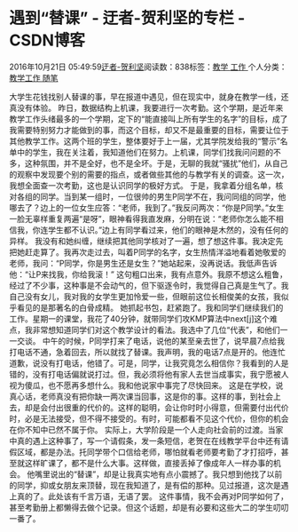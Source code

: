 
# 遇到“替课” - 迂者-贺利坚的专栏 - CSDN博客

2016年10月21日 05:49:59[迂者-贺利坚](https://me.csdn.net/sxhelijian)阅读数：838标签：[教学																](https://so.csdn.net/so/search/s.do?q=教学&t=blog)[工作																](https://so.csdn.net/so/search/s.do?q=工作&t=blog)[
							](https://so.csdn.net/so/search/s.do?q=教学&t=blog)个人分类：[教学工作																](https://blog.csdn.net/sxhelijian/article/category/1242353)[随笔																](https://blog.csdn.net/sxhelijian/article/category/1187921)[
							](https://blog.csdn.net/sxhelijian/article/category/1242353)



大学生花钱找别人替课的事，早在报道中遇见，但在现实中，就身在教学一线，还真没有体验。
昨日，数据结构上机课，我要进行一次考勤。这个学期，是近年来教学工作头绪最多的一个学期，定下的“能直接叫上所有学生的名字”的目标，成了我需要特别努力才能做到的事，而这个目标，却又不是最重要的目标，需要让位于其他教学工作。这两个班的学生，整体要好于上一届，尤其学院发给我的“警示”名单中的学生，我在关注着，我知道他们在努力。上机课，同学们找我问问题的不多，这种氛围，并不是全好，也不是全坏。于是，无聊的我就“骚扰”他们，从自己的观察中发现要个别的需要的指点，或者做些其他的与教学有关的调查。这一次，我想全面查一次考勤，这也是认识同学的极好方式。
于是，我拿着分组名单，核对各组的同学。当到某一组时，一位很帅的男生P同学不在，我问同组的同学，他哪去了？边上的一位女生应答：“老师，我到了。”我反问两次：“你是P同学。”女生一脸无辜样重复两遍“是呀”，眼神看得我直发麻，分明在说：“老师你怎么能不相信我，你连学生都不认识。”边上有同学看过来，他们的眼神是木然的，没有任何的异样。
我没有和她纠缠，继续把其他同学核对了一遍，想了想这件事。我决定先把她赶走算了。我再次走过去，叫着P同学的名字，女生热情洋溢地看着她敬爱的老师，我问：“P同学，你是男生还是女生？”她站起来，没再说话。我低声告诉他：“让P来找我，你给我滚！”
这句粗口出来，我有点意外。我原不想这么粗鲁，经过了不少事，这种事是不会动气的，但下驱逐令时，我觉得自己真是生气了。我自己没有女儿，我对我的女学生更加怜爱一些，但眼前这位长相俊美的女孩，我似乎看见的是那著名的白骨成精。
她抓起书包，赶紧跑了。我和同学们继续我们的工作。星期一的课堂，我花了40分钟，就带同学们攻KMP算法中next[j]这个难点，我非常想知道同学们对这个教学设计的看法。我选中了几位“代表”，和他们一一交谈。
中午的时候，P同学打来了电话，说他的某至亲去世了，说早晨7点给我打电话不通，急着回去，所以就找了替课。我声明，我的电话7点是开的。他连忙道歉，说没有打电话，他错了。可是，同学，让我究竟怎么相信你？我看到的人是错的，没有打电话偏就说打过。但，我必须将他有家人去世当成事实，我宁愿被人视为傻瓜，也不愿再多想什么。我和他说家中事完了尽快回来。
这是在学校，说真心话，老师真没有把你缺一两次课当回事，这是你的事。这样的事，到社会上去，却是会付出很重的代价的。这样的聪明，会让你时时小得意，但需要付出代价时，必是无法接受，但不得不接受的。有时，可能都看不见这个代价，但你的机会在你不知中已然不属于你。
实际上，大学阶段是一个人走向社会前的过渡。当家中真的遇上这种事了，写一个请假条，发一条短信，老贺在在线教学平台中还有请假区域，都是办法。托同学带个口信给老师，哪怕就看老师要考勤了才打招呼，甚至就这样旷课了，都不是什么大事。这样做，直接丢掉了像成年人一样办事的机会。
他嘴里说出的“替课”，却是让我真实地有点小震撼了。我只想到他找了以前的同学，抑或女朋友来顶替，现在我知道了，是有偿的那种。见过报道，这次是遇上真的了。此处该有千言万语，无语了罢。
这件事情，我不会再对P同学如何了，甚至考勤册上都懒得去做个记录。但这个话题，却是有必要和这些大二的学生叨叨一番了。

